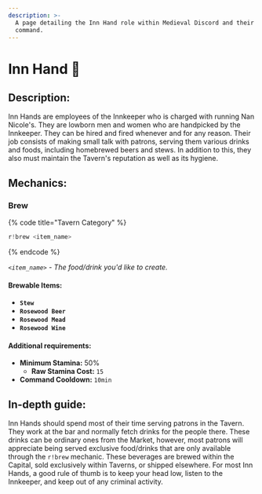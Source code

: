 ```yaml
---
description: >-
  A page detailing the Inn Hand role within Medieval Discord and their brew
  command.
---
```


# Inn Hand 🍻

## Description:

Inn Hands are employees of the Innkeeper who is charged with running Nan Nicole's. They are lowborn men and women who are handpicked by the Innkeeper. They can be hired and fired whenever and for any reason. Their job consists of making small talk with patrons, serving them various drinks and foods, including homebrewed beers and stews. In addition to this, they also must maintain the Tavern's reputation as well as its hygiene.

## Mechanics:

### Brew

{% code title="Tavern Category" %}
```javascript
r!brew <item_name>
```
{% endcode %}

_`<item_name>` - The food/drink you'd like to create._

#### Brewable Items:

* **`Stew`**
* **`Rosewood Beer`**
* **`Rosewood Mead`**
* **`Rosewood Wine`**

#### Additional requirements:

* **Minimum Stamina:** 50%
  * **Raw Stamina Cost:** `15`
* **Command Cooldown:** `10min`

## In-depth guide:

Inn Hands should spend most of their time serving patrons in the Tavern. They work at the bar and normally fetch drinks for the people there. These drinks can be ordinary ones from the Market, however, most patrons will appreciate being served exclusive food/drinks that are only available through the `r!brew` mechanic. These beverages are brewed within the Capital, sold exclusively within Taverns, or shipped elsewhere. For most Inn Hands, a good rule of thumb is to keep your head low, listen to the Innkeeper, and keep out of any criminal activity.

